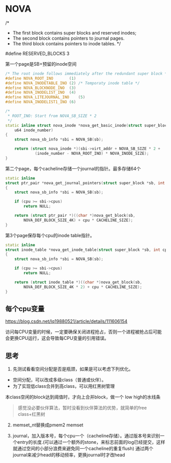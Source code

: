 # NOVA

/*
 * The first block contains super blocks and reserved inodes;
 * The second block contains pointers to journal pages.
 * The third block contains pointers to inode tables.
 */

#define	RESERVED_BLOCKS	3

第一个page是SB+预留的inode空间

```cpp
/* The root inode follows immediately after the redundant super block */
#define NOVA_ROOT_INO		(1)
#define NOVA_INODETABLE_INO	(2)	/* Temporaty inode table */
#define NOVA_BLOCKNODE_INO	(3)
#define NOVA_INODELIST_INO	(4)
#define NOVA_LITEJOURNAL_INO	(5)
#define NOVA_INODELIST1_INO	(6)

/*
 * ROOT_INO: Start from NOVA_SB_SIZE * 2
 */
static inline struct nova_inode *nova_get_basic_inode(struct super_block *sb,
	u64 inode_number)
{
	struct nova_sb_info *sbi = NOVA_SB(sb);

	return (struct nova_inode *)(sbi->virt_addr + NOVA_SB_SIZE * 2 +
			 (inode_number - NOVA_ROOT_INO) * NOVA_INODE_SIZE);
}
```

第二个page，每个cacheline存储一个journal的指针。最多存储64个

```cpp
static inline
struct ptr_pair *nova_get_journal_pointers(struct super_block *sb, int cpu)
{
	struct nova_sb_info *sbi = NOVA_SB(sb);

	if (cpu >= sbi->cpus)
		return NULL;

	return (struct ptr_pair *)((char *)nova_get_block(sb,
		NOVA_DEF_BLOCK_SIZE_4K)	+ cpu * CACHELINE_SIZE);
}
```

第3个page保存每个cpu的inode table指针。

```cpp
static inline
struct inode_table *nova_get_inode_table(struct super_block *sb, int cpu)
{
	struct nova_sb_info *sbi = NOVA_SB(sb);

	if (cpu >= sbi->cpus)
		return NULL;

	return (struct inode_table *)((char *)nova_get_block(sb,
		NOVA_DEF_BLOCK_SIZE_4K * 2) + cpu * CACHELINE_SIZE);
}
```

## 每个cpu变量

<https://blog.csdn.net/lq19880521/article/details/111606154>

访问每CPU变量的时候，一定要确保关闭进程抢占，否则一个进程被抢占后可能会更换CPU运行，这会导致每CPU变量的引用错误。

## 思考

1. 先测试看看空间分配是否是瓶颈，如果是可以考虑下列优化。

-  空间分配，可以改成多级class（普通或伙伴）。
- 为了实现低class合并到高class，可以用红黑树管理

本class空闲的block达到阈值时，才向上合并block，做一个 low high的水线条

> 感觉没必要伙伴算法，暂时没看到伙伴算法的优势，就简单的free class+红黑树

2. memset_nt替换成pmem2 memset

3. journal，加入版本号，每个cpu一个（cacheline存储）。通过版本号来识别一个entry的长度.(可以通过一个额外的stone，来标志前面的log已经提交，这样就通过空间的小部分浪费来避免同一个cacheline的重复flush) 通过两个journal来减少head的移动频率，更换journal时才改head
